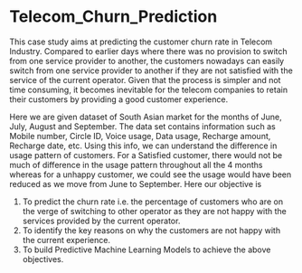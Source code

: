 # Telecom_Churn_Prediction

This case study aims at predicting the customer churn rate in Telecom Industry. Compared to earlier days where there was no provision to switch from one service provider to another, the customers nowadays can easily switch from one service provider to another if they are not satisfied with the service of the current operator. Given that the process is simpler and not time consuming, it becomes inevitable for the telecom companies to retain their customers by providing a good customer experience.

Here we are given dataset of South Asian market for the months of June, July, August and September. The data set contains information such as Mobile number, Circle ID, Voice usage, Data usage, Recharge amount, Recharge date, etc. Using this info, we can understand the difference in usage pattern of customers. For a Satisfied customer, there would not be much of difference in the usage pattern throughout all the 4 months whereas for a unhappy customer, we could see the usage would have been reduced as we move from June to September. Here our objective is
  1) To predict the churn rate i.e. the percentage of customers who are on the verge of switching to other operator as they are not happy      with the services provided by the current operator.
  2) To identify the key reasons on why the customers are not happy with the current experience.
  3) To build Predictive Machine Learning Models to achieve the above objectives.
